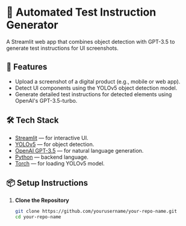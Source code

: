 # 🧪 Automated Test Instruction Generator

A Streamlit web app that combines object detection with GPT-3.5 to generate test instructions for UI screenshots.

## 🚀 Features

- Upload a screenshot of a digital product (e.g., mobile or web app).
- Detect UI components using the YOLOv5 object detection model.
- Generate detailed test instructions for detected elements using OpenAI's GPT-3.5-turbo.

## 🛠️ Tech Stack

- [Streamlit](https://streamlit.io/) — for interactive UI.
- [YOLOv5](https://github.com/ultralytics/yolov5) — for object detection.
- [OpenAI GPT-3.5](https://platform.openai.com/docs/models/gpt-3-5) — for natural language generation.
- [Python](https://www.python.org/) — backend language.
- [Torch](https://pytorch.org/) — for loading YOLOv5 model.

## 📦 Setup Instructions

1. **Clone the Repository**
   ```bash
   git clone https://github.com/yourusername/your-repo-name.git
   cd your-repo-name
